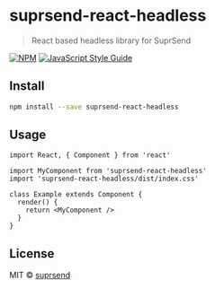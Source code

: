# suprsend-react-headless

> React based headless library for SuprSend

[![NPM](https://img.shields.io/npm/v/suprsend-react-headless.svg)](https://www.npmjs.com/package/suprsend-react-headless) [![JavaScript Style Guide](https://img.shields.io/badge/code_style-standard-brightgreen.svg)](https://standardjs.com)

## Install

```bash
npm install --save suprsend-react-headless
```

## Usage

```tsx
import React, { Component } from 'react'

import MyComponent from 'suprsend-react-headless'
import 'suprsend-react-headless/dist/index.css'

class Example extends Component {
  render() {
    return <MyComponent />
  }
}
```

## License

MIT © [suprsend](https://github.com/suprsend)
